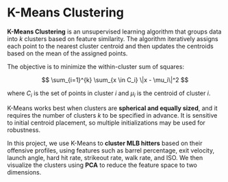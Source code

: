 # K-Means Clustering

**K-Means Clustering** is an unsupervised learning algorithm that groups data into $k$ clusters based on feature similarity. The algorithm iteratively assigns each point to the nearest cluster centroid and then updates the centroids based on the mean of the assigned points.

The objective is to minimize the within-cluster sum of squares:

$$
\sum_{i=1}^{k} \sum_{x \in C_i} \|x - \mu_i\|^2
$$

where $C_i$ is the set of points in cluster $i$ and $\mu_i$ is the centroid of cluster $i$.

K-Means works best when clusters are **spherical and equally sized**, and it requires the number of clusters $k$ to be specified in advance. It is sensitive to initial centroid placement, so multiple initializations may be used for robustness.

In this project, we use K-Means to **cluster MLB hitters** based on their offensive profiles, using features such as barrel percentage, exit velocity, launch angle, hard hit rate, strikeout rate, walk rate, and ISO. We then visualize the clusters using **PCA** to reduce the feature space to two dimensions.
